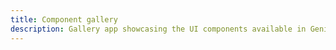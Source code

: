 ```yaml
---
title: Component gallery
description: Gallery app showcasing the UI components available in Genie and code snippets to use them.
---
```


<IframeLoader src="https://gallery.hosting.genieframework.com/
" />
